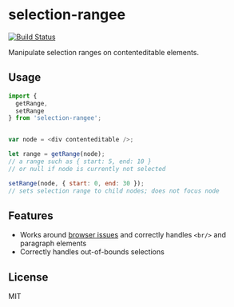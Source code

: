 # selection-rangee

[![Build Status](https://travis-ci.org/nikku/selection-rangee.svg?branch=master)](https://travis-ci.org/nikku/selection-rangee)

Manipulate selection ranges on contenteditable elements.


## Usage

```javascript
import {
  getRange,
  setRange
} from 'selection-rangee';


var node = <div contenteditable />;

let range = getRange(node);
// a range such as { start: 5, end: 10 }
// or null if node is currently not selected

setRange(node, { start: 0, end: 30 });
// sets selection range to child nodes; does not focus node
```


## Features

* Works around [browser issues](https://stackoverflow.com/questions/13949059/persisting-the-changes-of-range-objects-after-selection-in-html/13950376) and correctly handles `<br/>` and paragraph elements
* Correctly handles out-of-bounds selections


## License

MIT
